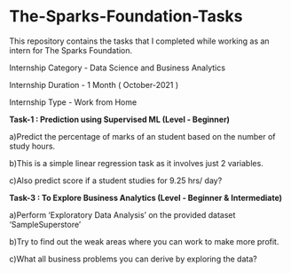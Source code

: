 # The-Sparks-Foundation-Tasks
This repository contains the tasks that I completed while working as an intern for The Sparks Foundation.

Internship Category - Data Science and Business Analytics

Internship Duration - 1 Month ( October-2021 )

Internship Type - Work from Home

**Task-1 : Prediction using Supervised ML (Level - Beginner)**

a)Predict the percentage of marks of an student based on the number of study hours.

b)This is a simple linear regression task as it involves just 2 variables.

c)Also predict score if a student studies for 9.25 hrs/ day?


**Task-3 : To Explore Business Analytics (Level - Beginner & Intermediate)**

a)Perform ‘Exploratory Data Analysis’ on the provided dataset ‘SampleSuperstore’

b)Try to find out the weak areas where you can work to make more profit.

c)What all business problems you can derive by exploring the data?

